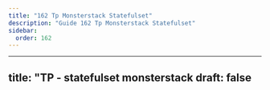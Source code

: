 ```yaml
---
title: "162 Tp Monsterstack Statefulset"
description: "Guide 162 Tp Monsterstack Statefulset"
sidebar:
  order: 162
---
```


---
title: "TP - statefulset monsterstack
draft: false
---
